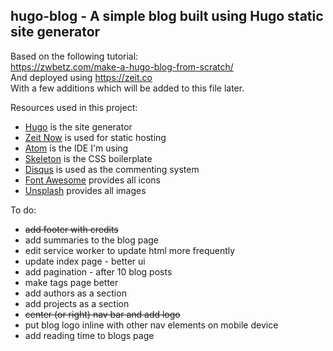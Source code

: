 ## hugo-blog - A simple blog built using Hugo static site generator  
Based on the following tutorial:  
https://zwbetz.com/make-a-hugo-blog-from-scratch/  
And deployed using https://zeit.co  
With a few additions which will be added to this file later.

Resources used in this project:
- [Hugo](https://gohugo.io) is the site generator
- [Zeit Now](https://zeit.co) is used for static hosting
- [Atom](https://atom.io) is the IDE I'm using
- [Skeleton](http://getskeleton.com) is the CSS boilerplate 
- [Disqus](https://Disqus.com) is used as the commenting system
- [Font Awesome](https://fontawesome.com) provides all icons
- [Unsplash](https://Unsplash.com) provides all images

To do:
- ~~add footer with credits~~
- add summaries to the blog page
- edit service worker to update html more frequently
- update index page - better ui
- add pagination - after 10 blog posts
- make tags page better
- add authors as a section
- add projects as a section
- ~~center (or right) nav bar and add logo~~
- put blog logo inline with other nav elements on mobile device
- add reading time to blogs page

